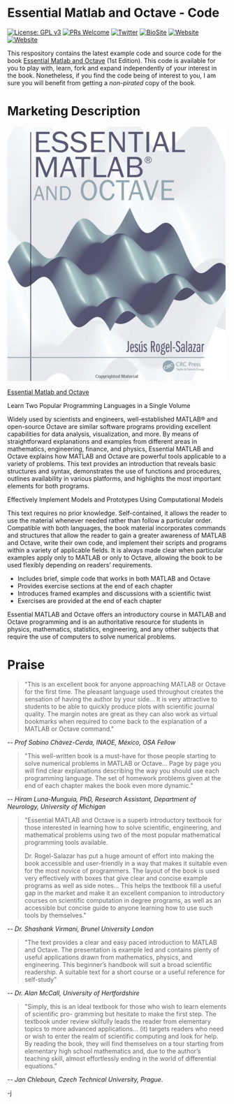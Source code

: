 # Essential Matlab and Octave - Code

[![License: GPL v3](https://img.shields.io/badge/License-GPL%20v3-blue.svg)](https://www.gnu.org/licenses/gpl-3.0)
[![PRs Welcome](https://img.shields.io/badge/PRs-welcome-brightgreen.svg?style=flat-square)](http://makeapullrequest.com)
[![Twitter](https://img.shields.io/badge/twitter-quantum__tunnel-blue)](http://twitter.com/quantum_tunnel)
[![BioSite](https://img.shields.io/badge/BioSite-jrogel-blue)](https://bio.site/jrogel)
[![Website](https://img.shields.io/badge/web-jrogel-black)](https://jrogel.com)
[![Website](https://img.shields.io/badge/web-RogueLoop-black)](https://rogueloop.jrogel.com)


This respository contains the latest example code and source code for the book [Essential Matlab and Octave](http://bit.ly/EssentialMatlabOctaveBook ) (1st Edition). This code is available for you to play with, learn, fork and expand independently of your interest in the book. Nonetheless, if you find the code being of interest to you, I am sure you will benefit from getting a *non-pirated* copy of the book.

# Marketing Description

![cover_art!](Cover_Art.jpg)



[Essential Matlab and Octave](http://bit.ly/EssentialMatlabOctaveBook )

Learn Two Popular Programming Languages in a Single Volume

Widely used by scientists and engineers, well-established MATLAB® and open-source Octave are similar software programs providing excellent capabilities for data analysis, visualization, and more. By means of straightforward explanations and examples from different areas in mathematics, engineering, finance, and physics, Essential MATLAB and Octave explains how MATLAB and Octave are powerful tools applicable to a variety of problems. This text provides an introduction that reveals basic structures and syntax, demonstrates the use of functions and procedures, outlines availability in various platforms, and highlights the most important elements for both programs.

Effectively Implement Models and Prototypes Using Computational Models

This text requires no prior knowledge. Self-contained, it allows the reader to use the material whenever needed rather than follow a particular order. Compatible with both languages, the book material incorporates commands and structures that allow the reader to gain a greater awareness of MATLAB and Octave, write their own code, and implement their scripts and programs within a variety of applicable fields. It is always made clear when particular examples apply only to MATLAB or only to Octave, allowing the book to be used flexibly depending on readers’ requirements.

- Includes brief, simple code that works in both MATLAB and Octave
- Provides exercise sections at the end of each chapter
- Introduces framed examples and discussions with a scientific twist
- Exercises are provided at the end of each chapter

Essential MATLAB and Octave offers an introductory course in MATLAB and Octave programming and is an authoritative resource for students in physics, mathematics, statistics, engineering, and any other subjects that require the use of computers to solve numerical problems.

# Praise

> "This is an excellent book for anyone approaching MATLAB or Octave for the first time. The pleasant language used throughout creates the sensation of having the author by your side... It is very attractive to students to be able to quickly produce plots with scientific journal quality. The margin notes are great as they can also work as virtual bookmarks when required to come back to the explanation of a MATLAB or Octave command." 

-- *Prof Sabino Chávez-Cerda, INAOE, México, OSA Fellow*

> "This well-written book is a must-have for those people starting to solve numerical problems in MATLAB or Octave... Page by page you will find clear explanations describing the way you should use each programming language. The set of homework problems given at the end of each chapter makes the book even more dynamic." 

-- *Hiram Luna-Munguia, PhD, Research Assistant, Department of Neurology, University of Michigan*

> "Essential MATLAB and Octave is a superb introductory textbook for those interested in learning how to solve scientific, engineering, and mathematical problems using two of the most popular mathematical programming tools available. 
>
> Dr. Rogel-Salazar has put a huge amount of effort into making the book accessible and user-friendly in a way that makes it suitable even for the most novice of programmers. The layout of the book is used very effectively with boxes that give clear and concise example programs as well as side notes... This helps the textbook fill a useful gap in the market and make it an excellent companion to introductory courses on scientific computation in degree programs, as well as an accessible but concise guide to anyone learning how to use such tools by themselves." 

-- *Dr. Shashank Virmani, Brunel University London*

> "The text provides a clear and easy paced introduction to MATLAB and Octave. The presentation is example led and contains plenty of useful applications drawn from mathematics, physics, and engineering. This beginner’s handbook will suit a broad scientific readership. A suitable text for a short course or a useful reference for self-study"

-- *Dr. Alan McCall, University of Hertfordshire*

> "Simply, this is an ideal textbook for those who wish to learn elements of scientific pro- gramming but hesitate to make the first step. The textbook under review skilfully leads the reader from elementary topics to more advanced applications... (it) targets readers who need or wish to enter the realm of scientific computing and look for help. By reading the book, they will find themselves on a tour starting from elementary high school mathematics and, due to the author’s teaching skill, almost effortlessly ending in the world of differential equations." 

-- *Jan Chleboun, Czech Technical University, Prague*.



-j
